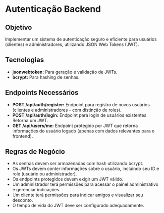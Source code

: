 # Autenticação Backend

## Objetivo

Implementar um sistema de autenticação seguro e eficiente para usuários (clientes) e administradores, utilizando JSON Web Tokens (JWT).

## Tecnologias

* **jsonwebtoken:** Para geração e validação de JWTs.
* **bcrypt:** Para hashing de senhas.

## Endpoints Necessários

* **POST /api/auth/register:**  Endpoint para registro de novos usuários (clientes e administradores - com distinção de roles).
* **POST /api/auth/login:** Endpoint para login de usuários existentes.  Retorna um JWT.
* **GET /api/users/me:** Endpoint protegido por JWT que retorna informações do usuário logado (apenas com dados relevantes para o frontend).

## Regras de Negócio

* As senhas devem ser armazenadas com hash utilizando bcrypt.
* Os JWTs devem conter informações sobre o usuário, incluindo seu ID e role (usuário ou administrador).
* Os endpoints protegidos devem exigir um JWT válido.
* Um administrador terá permissões para acessar o painel administrativo e gerenciar indicações.
* Um cliente terá permissões para indicar amigos e visualizar seu desconto.
* O tempo de vida do JWT deve ser configurado adequadamente.